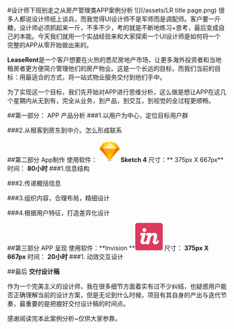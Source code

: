 #设计师下班别走之从房产管理类APP案例分析
![](/assets/LR title page.png)
很多人都说设计师纸上谈兵，而我觉得UI设计师不是军师而是调配师。客户要一斤糖，设计师必须抓起来一斤，不多不少，考的就是不断地练习+思考，最后变成自己的本能。今天我们就用一个实战经验来和大家探索一个UI设计师是如何将一个完整的APP从零开始做出来的。

**LeaseRent**是一个客户想要在火热的悉尼房地产市场，让更多海外投资者和当地租房者更方便简介管理他们的房产物业。这是一个长远的目标，而我们当前的目标：用最适合的方式，将一站式物业服务交付到他们手中。


为了实现这一个目标，我们先开始对APP进行思维分析，这么做是想让APP在这几个星期内从无到有，完全从业务，到产品，到交互，到视觉的全过程更顺畅。

##第一部分： APP 产品分析
###1.以用户为中心，定位目标用户群


###2.从租客到房东到中介。怎么形成联系


##第二部分 App制作
使用软件： ![](/assets/sketch3.png)**Sketch 4**
尺寸：** 375px X 667px**
时间： **80小时**
###1.信息结构

###2.传递概括信息

###3.组织内容，合理布局，精细设计

###4.根据用户特征，打造差异化设计

##第三部分 APP 呈现
使用软件：**Invision **![](/assets/invision-logo-square-01.png)
尺寸： **375px X 667px**
时间： **20小时**
###1. 动效交互设计

##最后 **交付设计稿** 


作为一个完美主义的设计师，我在很多细节方面着实有过不少纠结，也疑惑用户能否正确理解当前的设计方案，但是无论到什么时候，项目有其自身的产出与迭代节奏，最重要的是把握好交付设计稿的时间点。

感谢阅读完本此案例分析~仅供大家参靠。